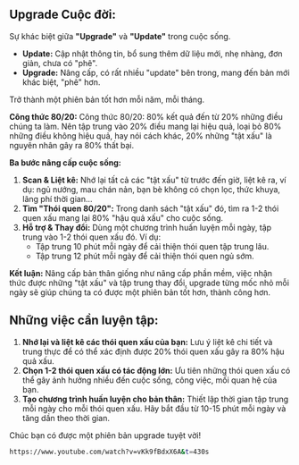 ## Upgrade Cuộc đời:

Sự khác biệt giữa **"Upgrade"** và **"Update"** trong cuộc sống.

* **Update:** Cập nhật thông tin, bổ sung thêm dữ liệu mới, nhẹ nhàng, đơn giản, chưa có "phê".
* **Upgrade:** Nâng cấp, có rất nhiều "update" bên trong, mang đến bản mới khác biệt, "phê" hơn.

Trở thành một phiên bản tốt hơn mỗi năm, mỗi tháng.

**Công thức 80/20:**  Công thức 80/20: 80% kết quả đến từ 20% những điều chúng ta làm. Nên tập trung vào 20% điều mang lại hiệu quả, loại bỏ 80% những điều không hiệu quả, hay nói cách khác, 20% những "tật xấu" là nguyên nhân gây ra 80% thất bại.

**Ba bước nâng cấp cuộc sống:**
1. **Scan & Liệt kê:**  Nhớ lại tất cả các "tật xấu" từ trước đến giờ, liệt kê ra, ví dụ: ngủ nướng, mau chán nản, bạn bè không có chọn lọc, thức khuya, lãng phí thời gian...
2. **Tìm "Thói quen 80/20":**  Trong danh sách "tật xấu" đó, tìm ra 1-2 thói quen xấu  mang lại 80% "hậu quả xấu" cho cuộc sống.
3. **Hỗ trợ & Thay đổi:**  Dùng một chương trình huấn luyện mỗi ngày, tập trung vào 1-2 thói quen xấu đó. Ví dụ: 
    * Tập trung 10 phút mỗi ngày để cải thiện thói quen tập trung lâu.
    * Tập trung 12 phút mỗi ngày để cải thiện thói quen ngủ sớm. 

**Kết luận:** Nâng cấp bản thân giống như nâng cấp phần mềm, việc nhận thức được những "tật xấu" và tập trung thay đổi, upgrade từng mốc nhỏ mỗi ngày sẽ giúp chúng ta có được một phiên bản tốt hơn, thành công hơn.

## Những việc cần luyện tập:

1. **Nhớ lại và liệt kê các thói quen xấu của bạn:**  Lưu ý liệt kê chi tiết và trung thực để có thể xác định được 20% thói quen xấu gây ra 80% hậu quả xấu.
2. **Chọn 1-2 thói quen xấu có tác động lớn:**   Ưu tiên những thói quen xấu có thể gây ảnh hưởng nhiều đến cuộc sống, công việc, mối quan hệ của bạn.
3. **Tạo chương trình huấn luyện cho bản thân:**   Thiết lập thời gian tập trung mỗi ngày cho mỗi thói quen xấu. Hãy bắt đầu từ 10-15 phút mỗi ngày và tăng dần theo thời gian.

Chúc bạn có được một phiên bản upgrade tuyệt vời! 



```bash
https://www.youtube.com/watch?v=vKk9fBdxX6A&t=430s
```
